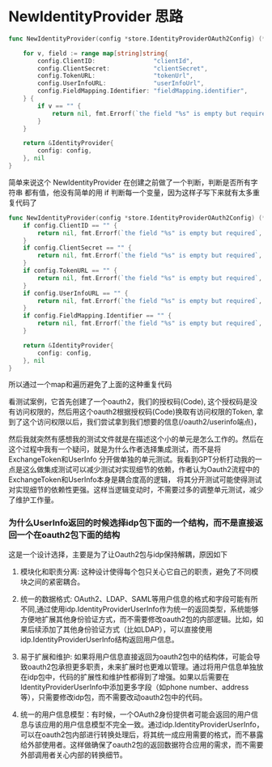 # NewIdentityProvider 思路

```go
func NewIdentityProvider(config *store.IdentityProviderOAuth2Config) (*IdentityProvider, error) {

	for v, field := range map[string]string{
		config.ClientID:                "clientId",
		config.ClientSecret:            "clientSecret",
		config.TokenURL:                "tokenUrl",
		config.UserInfoURL:             "userInfoUrl",
		config.FieldMapping.Identifier: "fieldMapping.identifier",
	} {
		if v == "" {
			return nil, fmt.Errorf(`the field "%s" is empty but required`, field)
		}
	}

	return &IdentityProvider{
		config: config,
	}, nil
}
```

简单来说这个 NewIdentityProvider 在创建之前做了一个判断，判断是否所有字符串
都有值，他没有简单的用 if 判断每一个变量，因为这样子写下来就有太多重复代码了

```go
func NewIdentityProvider(config *store.IdentityProviderOAuth2Config) (*IdentityProvider, error) {
	if config.ClientID == "" {
		return nil, fmt.Errorf(`the field "%s" is empty but required`, "clientId")
	}
	if config.ClientSecret == "" {
		return nil, fmt.Errorf(`the field "%s" is empty but required`, "clientSecret")
	}
	if config.TokenURL == "" {
		return nil, fmt.Errorf(`the field "%s" is empty but required`, "tokenUrl")
	}
	if config.UserInfoURL == "" {
		return nil, fmt.Errorf(`the field "%s" is empty but required`, "userInfoUrl")
	}
	if config.FieldMapping.Identifier == "" {
		return nil, fmt.Errorf(`the field "%s" is empty but required`, "fieldMapping.identifier")
	}

	return &IdentityProvider{
		config: config,
	}, nil
}
```

所以通过一个map和遍历避免了上面的这种重复代码

看测试案例，它首先创建了一个oauth2，我们的授权码(Code), 这个授权码是没有访问权限的，然后用这个oauth2根据授权码(Code)换取有访问权限的Token,
拿到了这个访问权限以后，我们尝试拿到我们想要的信息(/oauth2/userinfo端点)，

然后我就突然有感想我的测试文件就是在描述这个小的单元是怎么工作的。然后在这个过程中我有一个疑问，就是为什么作者选择集成测试，而不是将ExchangeToken和UserInfo
分开做单独的单元测试。我看到GPT分析打动我的一点是这么做集成测试可以减少测试对实现细节的依赖，作者认为Oauth2流程中的ExchangeToken和UserInfo本身是耦合度高的逻辑，
将其分开测试可能使得测试对实现细节的依赖性更强。这样当逻辑变动时，不需要过多的调整单元测试，减少了维护工作量。



### 为什么UserInfo返回的时候选择idp包下面的一个结构，而不是直接返回一个在oauth2包下面的结构

这是一个设计选择，主要是为了让Oauth2包与idp保持解耦，原因如下

1. 模块化和职责分离: 这种设计使得每个包只关心它自己的职责，避免了不同模块之间的紧密耦合。

2. 统一的数据格式: OAuth2、LDAP、SAML等用户信息的格式和字段可能有所不同,通过使用idp.IdentityProviderUserInfo作为统一的返回类型，系统能够方便地扩展其他身份验证方式，而不需要修改oauth2包的内部逻辑。比如，如果后续添加了其他身份验证方式（比如LDAP），可以直接使用idp.IdentityProviderUserInfo结构返回用户信息。

3. 易于扩展和维护: 如果将用户信息直接返回为oauth2包中的结构体，可能会导致oauth2包承担更多职责，未来扩展时也更难以管理。通过将用户信息单独放在idp包中，代码的扩展性和维护性都得到了增强。如果以后需要在IdentityProviderUserInfo中添加更多字段（如phone number、address等），只需要修改idp包，而不需要改动oauth2包中的代码。

4. 统一的用户信息模型：有时候，一个OAuth2身份提供者可能会返回的用户信息与该应用的用户信息模型不完全一致。通过idp.IdentityProviderUserInfo，可以在oauth2包内部进行转换处理后，将其统一成应用需要的格式，而不暴露给外部使用者。这样做确保了oauth2包的返回数据符合应用的需求，而不需要外部调用者关心内部的转换细节。
